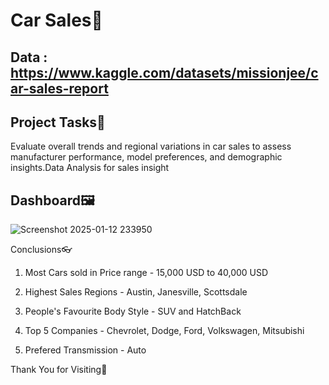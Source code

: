 
# Car Sales🚗

## Data : https://www.kaggle.com/datasets/missionjee/car-sales-report

## Project Tasks📖

Evaluate overall trends and regional variations in car sales to assess manufacturer performance, model preferences, and demographic insights.Data Analysis for sales insight

## Dashboard🖼️

![Screenshot 2025-01-12 233950](https://github.com/user-attachments/assets/6dd86899-f775-408c-b5be-700262f157d8)

Conclusions👓

1. Most Cars sold in Price range - 15,000 USD to 40,000 USD

2. Highest Sales Regions - Austin, Janesville, Scottsdale

3. People's Favourite Body Style - SUV and HatchBack

4. Top 5 Companies - Chevrolet, Dodge, Ford, Volkswagen, Mitsubishi

5. Prefered Transmission - Auto

Thank You for Visiting🥳
